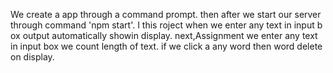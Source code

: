We create a app through a command prompt. then after we start our server through command 'npm start'. I this roject when we enter any text in input b ox output automatically showin display.
next,Assignment we enter any text in input box we count length of text. if we click a any word then word delete on display.
